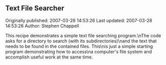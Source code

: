 ## Text File Searcher

Originally published: 2007-03-28 14:53:26
Last updated: 2007-03-28 14:53:26
Author: Stephen Chappell

This recipe demonstrates a simple text file searching program.\nThe code asks for a directory to search (with its subdirectories)\nand the text that needs to be found in the contained files. This\nis just a simple starting program demonstrating how to access\na computer's file system and accomplish useful work at the same time.